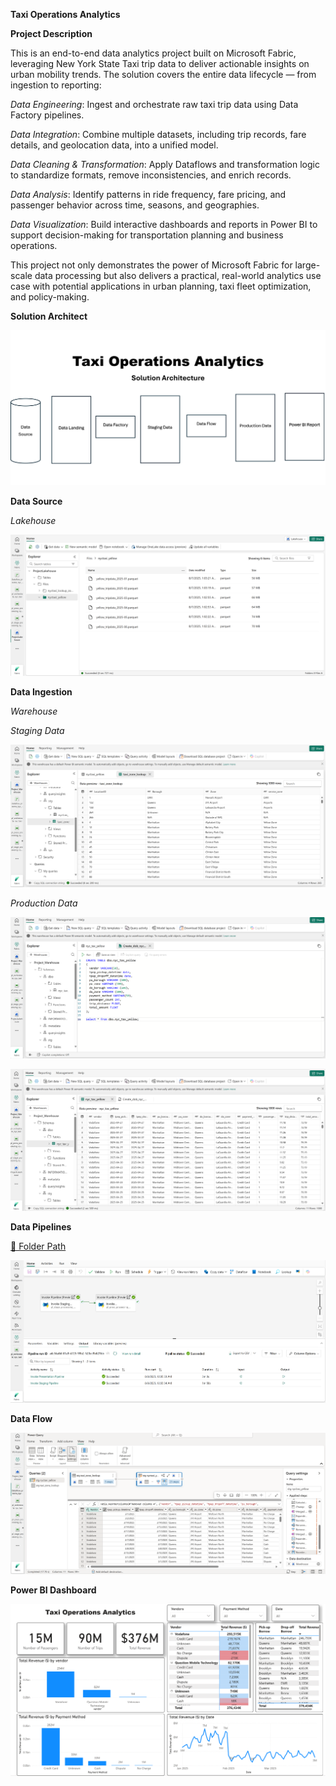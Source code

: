 ****Taxi Operations Analytics****

**Project Description**

This is an end-to-end data analytics project built on Microsoft Fabric, leveraging New York State Taxi trip data to deliver actionable insights on urban mobility trends. The solution covers the entire data lifecycle — from ingestion to reporting:

*Data Engineering*: Ingest and orchestrate raw taxi trip data using Data Factory pipelines.

*Data Integration*: Combine multiple datasets, including trip records, fare details, and geolocation data, into a unified model.

*Data Cleaning & Transformation*: Apply Dataflows and transformation logic to standardize formats, remove inconsistencies, and enrich records.

*Data Analysis*: Identify patterns in ride frequency, fare pricing, and passenger behavior across time, seasons, and geographies.

*Data Visualization*: Build interactive dashboards and reports in Power BI to support decision-making for transportation planning and business operations.

This project not only demonstrates the power of Microsoft Fabric for large-scale data processing but also delivers a practical, real-world analytics use case with potential applications in urban planning, taxi fleet optimization, and policy-making.

**Solution Architect**

![Solution Architecture](https://github.com/naveen12334/Taxi-Operations-Analytics/raw/main/Architect/Architect.png)

**Data Source**

*Lakehouse*

![Data Source](https://github.com/naveen12334/Taxi-Operations-Analytics/blob/main/Lakehouse/Parque%20Data.png)

**Data Ingestion**

*Warehouse*

*Staging Data*

![Data Ingestion](https://github.com/naveen12334/Taxi-Operations-Analytics/blob/main/Staging%20Data/csv_data_ingestion.png)

*Production Data*

![Data Ingestion](https://github.com/naveen12334/Taxi-Operations-Analytics/blob/main/Presentation%20Data/SQL%20Query.png)

![Data Ingestion](https://github.com/naveen12334/Taxi-Operations-Analytics/blob/main/Presentation%20Data/Data%20View.png)

**Data Pipelines**

[📂 Folder Path](https://github.com/naveen12334/Taxi-Operations-Analytics/tree/main/Data%20Pipelines)

![Data Pipelines](https://github.com/naveen12334/Taxi-Operations-Analytics/blob/main/Data%20Pipelines/Orchestration/Pipleline%20Success.png)

**Data Flow**

![](https://github.com/naveen12334/Taxi-Operations-Analytics/blob/main/Data%20Flow/Data%20Transformation.png)

**Power BI Dashboard**

![](https://github.com/naveen12334/Taxi-Operations-Analytics/blob/main/Power%20BI%20Dashboard/PBI%20Dashboard.png)

